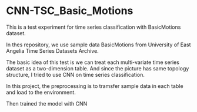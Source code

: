 # CNN-TSC_Basic_Motions
This is a test experiment for time series classification with BasicMotions dataset.  

In thes repository, we use sample data BasicMotions from University of East Angelia Time Series Datasets Archive. 

The basic idea of this test is we can treat each multi-variate time series dataset as a two-dimension table. And since the picture has same topology structure, 
I tried to use CNN on time series classification.

In this project, the preprocessing is to tramsfer sample data in each table and load to the environment.

Then trained the model with CNN 
